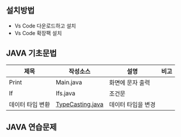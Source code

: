 ## 설치방법
- Vs Code  다운로드하고 설치
- Vs Code 확장팩 설치
[]()
## JAVA 기초문법
| 제목 | 작성소스 | 설명 | 비고 |
| --- | --- | --- | --- |
| Print | Main.java | 화면에 문자 출력 |  |
| If | Ifs.java | 조건문 |  |
| 데이터 타입 변환 | [TypeCasting.java](https://github.com/araya1203/study_javas/blob/master/src/TypeCasting.java) | 데이터 타입을 변경 |  |

## JAVA 연습문제
